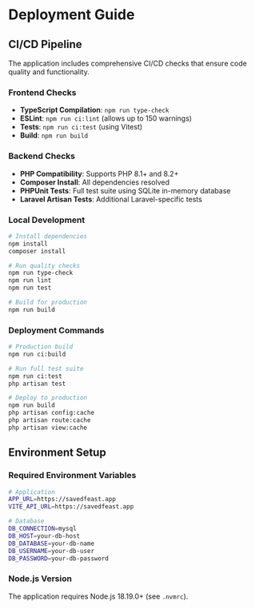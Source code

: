 # Deployment Guide

## CI/CD Pipeline

The application includes comprehensive CI/CD checks that ensure code quality and functionality.

### Frontend Checks
- **TypeScript Compilation**: `npm run type-check`
- **ESLint**: `npm run ci:lint` (allows up to 150 warnings)
- **Tests**: `npm run ci:test` (using Vitest)
- **Build**: `npm run build`

### Backend Checks
- **PHP Compatibility**: Supports PHP 8.1+ and 8.2+
- **Composer Install**: All dependencies resolved
- **PHPUnit Tests**: Full test suite using SQLite in-memory database
- **Laravel Artisan Tests**: Additional Laravel-specific tests

### Local Development
```bash
# Install dependencies
npm install
composer install

# Run quality checks
npm run type-check
npm run lint
npm run test

# Build for production
npm run build
```

### Deployment Commands
```bash
# Production build
npm run ci:build

# Run full test suite
npm run ci:test
php artisan test

# Deploy to production
npm run build
php artisan config:cache
php artisan route:cache
php artisan view:cache
```

## Environment Setup

### Required Environment Variables
```bash
# Application
APP_URL=https://savedfeast.app
VITE_API_URL=https://savedfeast.app

# Database
DB_CONNECTION=mysql
DB_HOST=your-db-host
DB_DATABASE=your-db-name
DB_USERNAME=your-db-user
DB_PASSWORD=your-db-password
```

### Node.js Version
The application requires Node.js 18.19.0+ (see `.nvmrc`).
